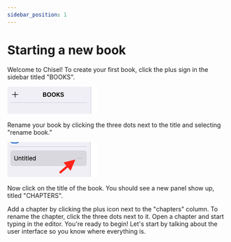 ```yaml
---
sidebar_position: 1
---
```


# Starting a new book

Welcome to Chisel! To create your first book, click the plus sign in the sidebar titled "BOOKS".

![Books menu](/img/ss/books.png)

Rename your book by clicking the three dots next to the title and selecting "rename book." 

![Books menu](/img/ss/books-dots.png)

Now click on the title of the book. You should see a new panel show up, titled "CHAPTERS".

Add a chapter by clicking the plus icon next to the "chapters" column. To rename the chapter, click the three dots next to it. Open a chapter and start typing in the editor. You're ready to begin! Let's start by talking about the user interface so you know where everything is.